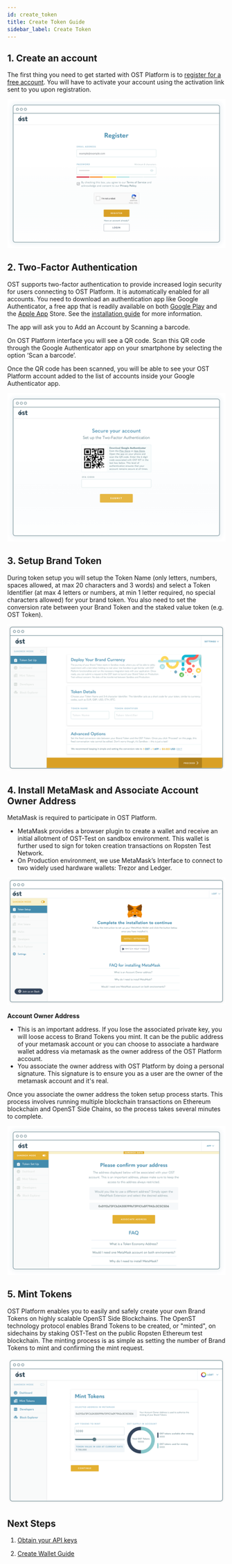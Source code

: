 ```yaml
---
id: create_token
title: Create Token Guide
sidebar_label: Create Token
---
```


## 1. Create an account
The first thing you need to get started with OST Platform is to [register for a free account](https://platform.ost.com/sign-up). You will have to activate your account using the activation link sent to you upon registration.


![create-account](/platform/docs/assets/token-setup/Register.png)


## 2. Two-Factor Authentication
OST supports two-factor authentication to provide increased login security for users connecting to OST Platform. It is automatically enabled for all accounts. You need to download an authentication app like Google Authenticator, a free app that is readily available on both [Google Play](https://play.google.com/store/apps/details?id=com.google.android.apps.authenticator2&hl=en) and the [Apple App](https://itunes.apple.com/in/app/google-authenticator/id388497605?mt=8) Store. See the [installation guide](https://support.google.com/accounts/answer/1066447?co=GENIE.Platform%3DAndroid&hl=en) for more information.

The app will ask you to Add an Account by Scanning a barcode.

On OST Platform interface you will  see a QR code. Scan this QR code through the Google Authenticator app on your smartphone by selecting the option ‘Scan a barcode’. 

Once the QR code has been scanned, you will be able to see your OST Platform account added to the list of accounts inside your Google Authenticator app.

![Two-Factor Authentication](/platform/docs/assets/token-setup/2FA.png)




## 3. Setup Brand Token
During token setup you will setup the Token Name (only letters, numbers, spaces allowed, at max 20 characters and 3 words) and select a Token Identifier (at max 4 letters or numbers, at min 1 letter required, no special characters allowed) for your brand token. You also need to set the conversion rate between your Brand Token and the staked value token (e.g. OST Token).

![create-account](/platform/docs/assets/token-setup/Token_setup.png)


##  4. Install MetaMask and Associate Account Owner Address
MetaMask is required to participate in OST Platform.  

* MetaMask provides a browser plugin to create a wallet and receive an initial allotment of OST-Test on sandbox environment. This wallet is further used to sign for token creation transactions on Ropsten Test Network.
* On Production environment, we use MetaMask’s Interface to connect to two widely used hardware wallets: Trezor and Ledger.

![Two-Factor Authentication](/platform/docs/assets/token-setup/install_metamask.png)


**Account Owner Address**

* This is an important address. If you lose the associated private key, you will loose access to Brand Tokens you mint. It can be the public address of your metamask account or you can choose to associate a hardware wallet address via metamask as the owner address of the OST Platform account.
* You associate the owner address with OST Platform by doing a personal signature. This signature is to ensure you as a user are the owner of the metamask account and it's real.

Once you associate the owner address the token setup process starts. This process involves running multiple blockchain transactions on Ethereum blockchain and OpenST Side Chains, so the process takes several minutes to complete.

![create-account](/platform/docs/assets/token-setup/Confirm_address.png)


## 5. Mint Tokens

OST Platform enables you to easily and safely create your own Brand Tokens on highly scalable OpenST Side Blockchains. The OpenST technology protocol enables Brand Tokens to be created, or "minted", on sidechains by staking OST-Test on the public Ropsten Ethereum test blockchain. The minting process is as simple as setting the number of Brand Tokens to mint and confirming the mint request. 

![create-account](/platform/docs/assets/token-setup/Mint_tokens.png)



## Next Steps

1. [Obtain your API keys](/platform/docs/sdk/getting_started/authentication/#obtaining-your-api-keys)

2. [Create Wallet Guide](/platform/docs/guides/create_wallet/)

